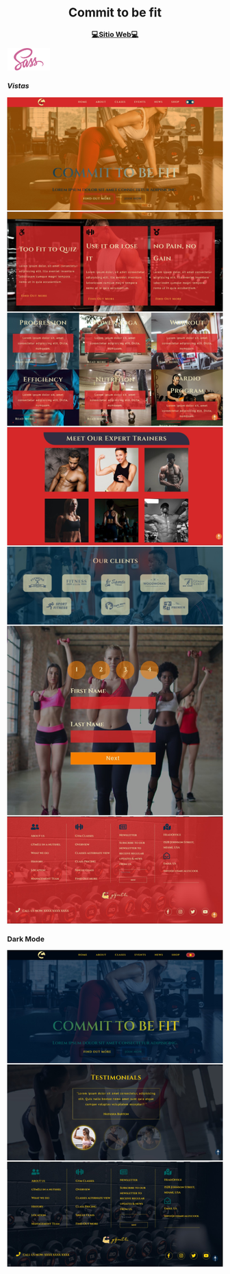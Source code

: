 <h1 align="center"> Commit to be fit </h1> 
<h3 align="center"><a href="https://eloquent-pixie-77761f.netlify.app/">💻Sitio Web💻</a></h3> 

<a href="https://sass-lang.com/guide"><img src="sass.png" alt="Sass" width="100"></a>
### *Vistas*
![image](./1.jpeg)
![image](./2.jpeg)
![image](./3.jpeg)
![image](./4.jpeg)
![image](./6.jpeg)
![image](./7.jpeg)
![image](./8.jpeg)

### Dark Mode
![image](./9.jpeg)
![image](./10.jpeg)
![image](./11.jpeg)